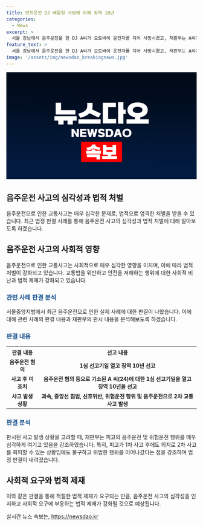 ```yaml
---
title: 만취운전 DJ 배달원 사망에 의해 징역 10년
categories:
  - News
excerpt: >
  서울 강남에서 음주운전을 한 DJ A씨가 오토바이 운전자를 치어 사망시켰고, 재판부는 A씨에 대해 징역 10년을 선고했다. A씨는 음주, 과속, 중앙선 침범, 신호위반 등으로 2차 교통사고를 일으킨 후 술에 취해 구호조치를 제대로 하지 않았다는 혐의가 추가되면서 검찰은 징역 15년을 구형했다. A씨는 유족과 합의하고 반성문을 제출했지만 집행유예를 받지 못했다. 해당 범죄에 대한 사회적 욕구와 엄벌을 바라는 목소리가 나왔다.
feature_text: >
  서울 강남에서 음주운전을 한 DJ A씨가 오토바이 운전자를 치어 사망시켰고, 재판부는 A씨에 대해 징역 10년을 선고했다. A씨는 음주, 과속, 중앙선 침범, 신호위반 등으로 2차 교통사고를 일으킨 후 술에 취해 구호조치를 제대로 하지 않았다는 혐의가 추가되면서 검찰은 징역 15년을 구형했다. A씨는 유족과 합의하고 반성문을 제출했지만 집행유예를 받지 못했다. 해당 범죄에 대한 사회적 욕구와 엄벌을 바라는 목소리가 나왔다.
image: '/assets/img/newsdao_breakingnews.jpg'
---
```


<p><img src="/assets/img/newsdao_breakingnews.jpg" alt="implanttips 속보" /></p>

<h2 data-ke-size="size32">음주운전 사고의 심각성과 법적 처벌</h2>

<p data-ke-size="size16">음주운전으로 인한 교통사고는 매우 심각한 문제로, 법적으로 엄격한 처벌을 받을 수 있습니다. 최근 법정 판결 사례를 통해 음주운전 사고의 심각성과 법적 처벌에 대해 알아보도록 하겠습니다.</p>

<h2 data-ke-size="size26">음주운전 사고의 사회적 영향</h2>

<p data-ke-size="size16">음주운전으로 인한 교통사고는 사회적으로 매우 심각한 영향을 미치며, 이에 따라 법적 처벌이 강화되고 있습니다. 교통법을 위반하고 안전을 저해하는 행위에 대한 사회적 비난과 법적 제재가 강화되고 있습니다.</p>

<h3><b><span style="color: #1a5490;">관련 사례 판결 분석</span></b></h3>

<p data-ke-size="size16">서울중앙지법에서 최근 음주운전으로 인한 실제 사례에 대한 판결이 나왔습니다. 이에 대해 관련 사례의 판결 내용과 재판부의 판시 내용을 분석해보도록 하겠습니다.</p>

<h3><b><span style="color: #1a5490;">판결 내용</span></b></h3>

<table>
    <tr>
        <th>판결 내용</th>
        <th>선고 내용</th>
    </tr>
    <tr>
        <td style="text-align: center; height: 17px;"><b>음주운전 혐의</b></td>
        <td style="text-align: center; height: 17px;"><b>1심 선고기일 열고 징역 10년 선고</b></td>
    </tr>
    <tr>
        <td style="text-align: center; height: 17px;"><b>사고 후 미조치</b></td>
        <td style="text-align: center; height: 17px;"><b>음주운전 혐의 등으로 기소된 A 씨(24)에 대한 1심 선고기일을 열고 징역 10년을 선고</b></td>
    </tr>
    <tr>
        <td style="text-align: center; height: 17px;"><b>사고 발생 상황</b></td>
        <td style="text-align: center; height: 17px;"><b>과속, 중앙선 침범, 신호위반, 위험운전 행위 및 음주운전으로 2차 교통사고 발생</b></td>
    </tr>
</table>

<h3><b><span style="color: #1a5490;">판결 분석</span></b></h3>

<p data-ke-size="size16">판시된 사고 발생 상황을 고려할 때, 재판부는 피고의 음주운전 및 위험운전 행위를 매우 심각하게 여기고 있음을 강조하였습니다. 특히, 피고가 1차 사고 후에도 의지로 2차 사고를 회피할 수 있는 상황임에도 불구하고 위법한 행위를 이어나갔다는 점을 강조하며 법정 판결이 내려졌습니다.</p>

<h2 data-ke-size="size26">사회적 요구와 법적 제재</h2>

<p data-ke-size="size16">이와 같은 판결을 통해 적절한 법적 제재가 요구되는 만큼, 음주운전 사고의 심각성을 인지하고 사회적 요구에 부응하는 법적 제재가 강화될 것으로 예상됩니다.</p>
실시간 뉴스 속보는, <a href="https://newsdao.kr" rel="dofollow">https://newsdao.kr</a>


